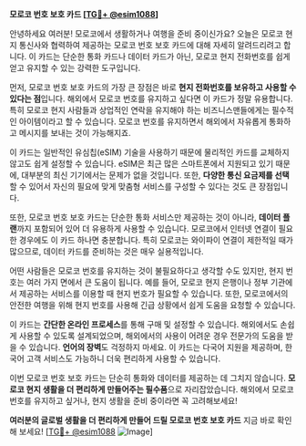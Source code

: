 **모로코 번호 보호 카드 [[TG💪+ @esim1088](https://t.me/s/esim1088)]**

안녕하세요 여러분! 모로코에서 생활하거나 여행을 준비 중이신가요? 오늘은 모로코 현지 통신사와 협력하여 제공하는 모로코 번호 보호 카드에 대해 자세히 알려드리려고 합니다. 이 카드는 단순한 통화 카드나 데이터 카드가 아닌, 모로코 현지 전화번호를 쉽게 얻고 유지할 수 있는 강력한 도구입니다.

먼저, 모로코 번호 보호 카드의 가장 큰 장점은 바로 **현지 전화번호를 보유하고 사용할 수 있다는 점**입니다. 해외에서 모로코 번호를 유지하고 싶다면 이 카드가 정말 유용합니다. 특히 모로코 현지 사람들과 상업적인 연락을 유지해야 하는 비즈니스맨들에게는 필수적인 아이템이라고 할 수 있습니다. 모로코 번호를 유지하면서 해외에서 자유롭게 통화하고 메시지를 보내는 것이 가능해지죠.

이 카드는 일반적인 유심칩(eSIM) 기술을 사용하기 때문에 물리적인 카드를 교체하지 않고도 쉽게 설정할 수 있습니다. eSIM은 최근 많은 스마트폰에서 지원되고 있기 때문에, 대부분의 최신 기기에서는 문제가 없을 것입니다. 또한, **다양한 통신 요금제를 선택**할 수 있어서 자신의 필요에 맞게 맞춤형 서비스를 구성할 수 있다는 것도 큰 장점입니다.

또한, 모로코 번호 보호 카드는 단순한 통화 서비스만 제공하는 것이 아니라, **데이터 플랜**까지 포함되어 있어 더 유용하게 사용할 수 있습니다. 모로코에서 인터넷 연결이 필요한 경우에도 이 카드 하나면 충분합니다. 특히 모로코는 와이파이 연결이 제한적일 때가 많으므로, 데이터 카드를 준비하는 것은 매우 실용적입니다.

어떤 사람들은 모로코 번호를 유지하는 것이 불필요하다고 생각할 수도 있지만, 현지 번호는 여러 가지 면에서 큰 도움이 됩니다. 예를 들어, 모로코 현지 은행이나 정부 기관에서 제공하는 서비스를 이용할 때 현지 번호가 필요할 수 있습니다. 또한, 모로코에서의 안전한 여행을 위해 현지 번호를 사용해 긴급 상황에서 쉽게 도움을 요청할 수 있습니다.

이 카드는 **간단한 온라인 프로세스**를 통해 구매 및 설정할 수 있습니다. 해외에서도 손쉽게 사용할 수 있도록 설계되었으며, 해외에서의 사용이 어려운 경우 전문가의 도움을 받을 수 있습니다. **언어의 장벽**도 걱정하지 마세요. 이 카드는 다국어 지원을 제공하며, 한국어 고객 서비스도 가능하니 더욱 편리하게 사용할 수 있습니다.

이번 모로코 번호 보호 카드는 단순히 통화와 데이터를 제공하는 데 그치지 않습니다. **모로코 현지 생활을 더 편리하게 만들어주는 필수품**으로 자리잡았습니다. 해외에서 모로코 번호를 유지하고 싶거나, 현지 생활을 준비 중이라면 꼭 고려해보세요!

**여러분의 글로벌 생활을 더 편리하게 만들어 드릴 모로코 번호 보호 카드** 지금 바로 확인해 보세요! [[TG💪+ @esim1088](https://t.me/s/esim1088) ![Image](https://i.postimg.cc/Y0z9fWf4/image.png)]